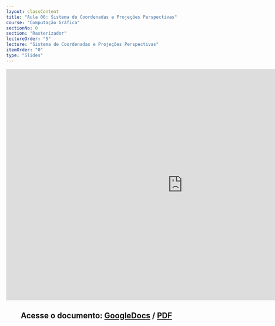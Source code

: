 ```yaml
---
layout: classContent
title: "Aula 06: Sistema de Coordenadas e Projeções Perspectivas"
course: "Computação Gráfica"
sectionNo: 0
section: "Rasterizador"
lectureOrder: "5"
lecture: "Sistema de Coordenadas e Projeções Perspectivas"
itemOrder: "0"
type: "Slides"
---
```


<iframe src="https://docs.google.com/presentation/d/e/2PACX-1vQ4iheLmPbf-ON3xzDBgExidaBSWFiXlNajwRX4OXZPgDUjlIts-e60qiA9Jygk20wOsOzKX7R-IwBL/embed?start=false&loop=false&delayms=3000" frameborder="0" width="960" height="629" allowfullscreen="true" mozallowfullscreen="true" webkitallowfullscreen="true"></iframe>

## &nbsp;&nbsp;&nbsp;&nbsp;&nbsp;&nbsp;&nbsp;&nbsp;Acesse o documento: [GoogleDocs](https://docs.google.com/presentation/d/1lJzhXtEE0lI0NZ_3SwAL1jtKu0cXQprMONtuOux2PGw/preview?rm=minimal&usp=sharing) / [PDF]()
